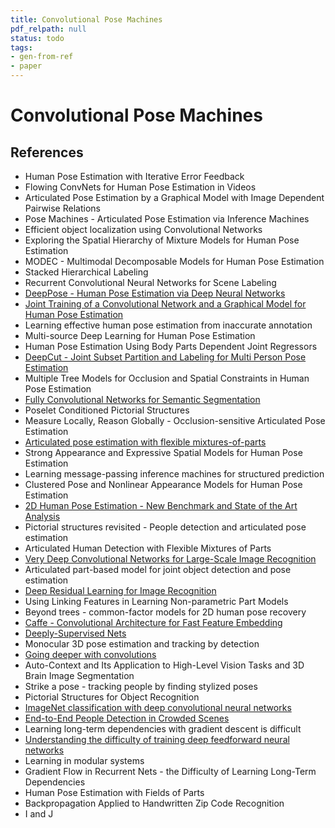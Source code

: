 ```yaml
---
title: Convolutional Pose Machines
pdf_relpath: null
status: todo
tags:
- gen-from-ref
- paper
---
```


# Convolutional Pose Machines

## References

- Human Pose Estimation with Iterative Error Feedback
- Flowing ConvNets for Human Pose Estimation in Videos
- Articulated Pose Estimation by a Graphical Model with Image Dependent Pairwise Relations
- Pose Machines - Articulated Pose Estimation via Inference Machines
- Efficient object localization using Convolutional Networks
- Exploring the Spatial Hierarchy of Mixture Models for Human Pose Estimation
- MODEC - Multimodal Decomposable Models for Human Pose Estimation
- Stacked Hierarchical Labeling
- Recurrent Convolutional Neural Networks for Scene Labeling
- [DeepPose - Human Pose Estimation via Deep Neural Networks](./deeppose-human-pose-estimation-via-deep-neural-networks.md)
- [Joint Training of a Convolutional Network and a Graphical Model for Human Pose Estimation](./joint-training-of-a-convolutional-network-and-a-graphical-model-for-human-pose-estimation.md)
- Learning effective human pose estimation from inaccurate annotation
- Multi-source Deep Learning for Human Pose Estimation
- Human Pose Estimation Using Body Parts Dependent Joint Regressors
- [DeepCut - Joint Subset Partition and Labeling for Multi Person Pose Estimation](./deepcut-joint-subset-partition-and-labeling-for-multi-person-pose-estimation.md)
- Multiple Tree Models for Occlusion and Spatial Constraints in Human Pose Estimation
- [Fully Convolutional Networks for Semantic Segmentation](./fully-convolutional-networks-for-semantic-segmentation.md)
- Poselet Conditioned Pictorial Structures
- Measure Locally, Reason Globally - Occlusion-sensitive Articulated Pose Estimation
- [Articulated pose estimation with flexible mixtures-of-parts](./articulated-pose-estimation-with-flexible-mixtures-of-parts.md)
- Strong Appearance and Expressive Spatial Models for Human Pose Estimation
- Learning message-passing inference machines for structured prediction
- Clustered Pose and Nonlinear Appearance Models for Human Pose Estimation
- [2D Human Pose Estimation - New Benchmark and State of the Art Analysis](./2d-human-pose-estimation-new-benchmark-and-state-of-the-art-analysis.md)
- Pictorial structures revisited - People detection and articulated pose estimation
- Articulated Human Detection with Flexible Mixtures of Parts
- [Very Deep Convolutional Networks for Large-Scale Image Recognition](./very-deep-convolutional-networks-for-large-scale-image-recognition.md)
- Articulated part-based model for joint object detection and pose estimation
- [Deep Residual Learning for Image Recognition](./deep-residual-learning-for-image-recognition.md)
- Using Linking Features in Learning Non-parametric Part Models
- Beyond trees - common-factor models for 2D human pose recovery
- [Caffe - Convolutional Architecture for Fast Feature Embedding](./caffe-convolutional-architecture-for-fast-feature-embedding.md)
- [Deeply-Supervised Nets](./deeply-supervised-nets.md)
- Monocular 3D pose estimation and tracking by detection
- [Going deeper with convolutions](./going-deeper-with-convolutions.md)
- Auto-Context and Its Application to High-Level Vision Tasks and 3D Brain Image Segmentation
- Strike a pose - tracking people by finding stylized poses
- Pictorial Structures for Object Recognition
- [ImageNet classification with deep convolutional neural networks](./imagenet-classification-with-deep-convolutional-neural-networks.md)
- [End-to-End People Detection in Crowded Scenes](./end-to-end-people-detection-in-crowded-scenes.md)
- Learning long-term dependencies with gradient descent is difficult
- [Understanding the difficulty of training deep feedforward neural networks](./understanding-the-difficulty-of-training-deep-feedforward-neural-networks.md)
- Learning in modular systems
- Gradient Flow in Recurrent Nets - the Difficulty of Learning Long-Term Dependencies
- Human Pose Estimation with Fields of Parts
- Backpropagation Applied to Handwritten Zip Code Recognition
- I and J
